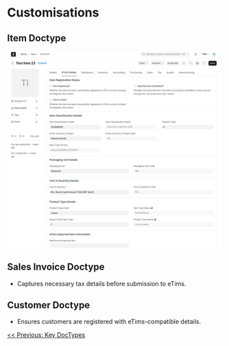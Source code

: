 # Customisations

## Item Doctype

![Item Doctype Customisations](images/item_etims_tab.png)

## Sales Invoice Doctype

- Captures necessary tax details before submission to eTims.

## Customer Doctype

- Ensures customers are registered with eTims-compatible details.

[<< Previous: Key DocTypes](./doctypes.md)
